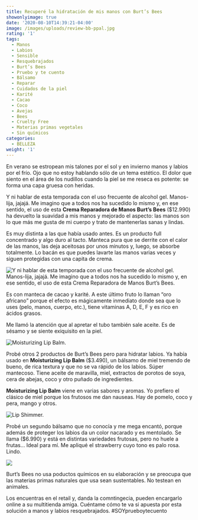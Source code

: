 ```yaml
---
title: Recuperé la hidratación de mis manos con Burt’s Bees
showonlyimage: true
date: '2020-08-10T14:39:21-04:00'
image: /images/uploads/review-bb-ppal.jpg
rating: '1'
tags:
  - Manos
  - Labios
  - Sensible
  - Resquebrajados
  - Burt’s Bees
  - Pruebo y te cuento
  - Bálsamo
  - Reparar
  - Cuidados de la piel
  - Karité
  - Cacao
  - Coco
  - Avejas
  - Bees
  - Cruelty Free
  - Materias primas vegetales
  - Sin químicos
categories:
  - BELLEZA
weight: '1'
---
```

En verano se estropean mis talones por el sol y en invierno manos y labios por el frío. Ojo que no estoy hablando sólo de un tema estético. El dolor que siento en el área de los nudillos cuando la piel se me reseca es potente: se forma una capa gruesa con heridas.

<!--more-->

Y ni hablar de esta temporada con el uso frecuente de alcohol gel. Manos-lija, jajajá. Me imagino que a todos nos ha sucedido lo mismo y, en ese sentido, el uso de esta **Crema Reparadora de Manos Burt’s Bees** ($12.990) ha devuelto la suavidad a mis manos y mejorado el aspecto: las manos son lo que más me gusta de mi cuerpo y trato de mantenerlas sanas y lindas.

Es muy distinta a las que había usado antes. Es un producto full concentrado y algo duro al tacto. Manteca pura que se derrite con el calor de las manos, las deja aceitosas por unos minutos y, luego, se absorbe totalmente. Lo bacán es que puedes lavarte las manos varias veces y siguen protegidas con una capita de crema.

![Y ni hablar de esta temporada con el uso frecuente de alcohol gel. Manos-lija, jajajá. Me imagino que a todos nos ha sucedido lo mismo y, en ese sentido, el uso de esta Crema Reparadora de Manos Burt’s Bees.](/images/uploads/review-bb-crema2.jpg)

Es con manteca de cacao y karité. A este último fruto lo llaman “oro africano” porque el efecto es mágicamente inmediato donde sea que lo uses (pelo, manos, cuerpo, etc.), tiene vitaminas A, D, E, F y es rico en ácidos grasos. 

Me llamó la atención que al apretar el tubo también sale aceite. Es de sésamo y se siente exiquisito en la piel.

![Moisturizing Lip Balm.](/images/uploads/review-bb-balsamos.jpg)

Probé otros 2 productos de Burt’s Bees pero para hidratar labios. Ya había usado en **Moisturizing Lip Balm** ($3.490), un bálsamo de miel tremendo de bueno, de rica textura y que no se va rápido de los labios. Súper mantecoso. Tiene aceite de maravilla, miel, extractos de porotos de soya, cera de abejas, coco y otro puñado de ingredientes.

**Moisturizing Lip Balm** viene en varias sabores y aromas. Yo prefiero el clásico de miel porque los frutosos me dan nauseas. Hay de pomelo, coco y pera, mango y otros.

![Lip Shimmer.](/images/uploads/review-bb-ba-lsamo-rosa.jpg)

Probé un segundo bálsamo que no conocía y me mega encantó, porque además de proteger los labios da un color nacarado y es mentolado. Se llama  ($6.990) y está en distintas variedades frutosas, pero no huele a frutas… Ideal para mí. Me apliqué el strawberry cuyo tono es palo rosa. Lindo.

![](/images/uploads/reviews-bb-lip-shimmer-tonos-.jpg)

Burt’s Bees no usa poductos químicos en su elaboración y se preocupa que las materias primas naturales que usa sean sustentables. No testean en animales. 

Los encuentras en el retail y, danda la comntingecia, pueden encargarlo online a su multitienda amiga. Cuéntame cómo te va si apuesta por esta solución a manos y labios resquebrajados. #SOYprueboytecuento
